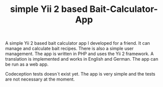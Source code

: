 <p align="center">
    <h1 align="center">simple Yii 2 based Bait-Calculator-App</h1>
    <br>
</p>

A simple Yii 2 based bait calculator app I developed for a friend. 
It can manage and calculate bait recipes. 
There is also a simple user management. 
The app is written in PHP and uses the Yii 2 framework.
A translation is implemented and works in English and German.
The app can be run as a web app.

Codeception tests doesn´t exist yet. The app is very simple and the tests are not necessary at the moment.
